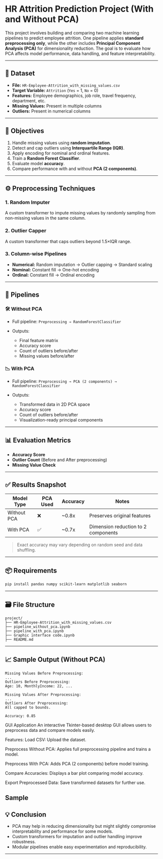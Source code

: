 # HR Attrition Prediction Project (With and Without PCA)

This project involves building and comparing two machine learning pipelines to predict employee attrition. One pipeline applies **standard preprocessing only**, while the other includes **Principal Component Analysis (PCA)** for dimensionality reduction. The goal is to evaluate how PCA affects model performance, data handling, and feature interpretability.

---

## 📁 Dataset

* **File:** `HR-Employee-Attrition_with_missing_values.csv`
* **Target Variable:** `Attrition` (`Yes` = 1, `No` = 0)
* **Features:** Employee demographics, job role, travel frequency, department, etc.
* **Missing Values:** Present in multiple columns
* **Outliers:** Present in numerical columns

---

## 🧪 Objectives

1. Handle missing values using **random imputation**.
2. Detect and cap outliers using **Interquartile Range (IQR)**.
3. Apply encoding for nominal and ordinal features.
4. Train a **Random Forest Classifier**.
5. Evaluate model **accuracy**.
6. Compare performance with and without **PCA (2 components)**.

---

## ⚙️ Preprocessing Techniques

### 1. **Random Imputer**

A custom transformer to impute missing values by randomly sampling from non-missing values in the same column.

### 2. **Outlier Capper**

A custom transformer that caps outliers beyond 1.5×IQR range.

### 3. **Column-wise Pipelines**

* **Numerical:** Random imputation → Outlier capping → Standard scaling
* **Nominal:** Constant fill → One-hot encoding
* **Ordinal:** Constant fill → Ordinal encoding

---

## 🔄 Pipelines

### 🛠️ Without PCA

* Full pipeline: `Preprocessing → RandomForestClassifier`
* Outputs:

  * Final feature matrix
  * Accuracy score
  * Count of outliers before/after
  * Missing values before/after

### 📉 With PCA

* Full pipeline: `Preprocessing → PCA (2 components) → RandomForestClassifier`
* Outputs:

  * Transformed data in 2D PCA space
  * Accuracy score
  * Count of outliers before/after
  * Visualization-ready principal components

---

## 📊 Evaluation Metrics

* **Accuracy Score**
* **Outlier Count** (Before and After preprocessing)
* **Missing Value Check**

---

## ✅ Results Snapshot

| Model Type  | PCA Used | Accuracy | Notes                               |
| ----------- | -------- | -------- | ----------------------------------- |
| Without PCA | ❌        | \~0.8x   | Preserves original features         |
| With PCA    | ✅        | \~0.7x   | Dimension reduction to 2 components |

> Exact accuracy may vary depending on random seed and data shuffling.

---

## 📦 Requirements

```bash
pip install pandas numpy scikit-learn matplotlib seaborn
```

---

## 🗃️ File Structure

```
project/
├── HR-Employee-Attrition_with_missing_values.csv
├── pipeline_without_pca.ipynb
├── pipeline_with_pca.ipynb
├── Graphic interface code.ipynb
├── README.md
```

---

## 📈 Sample Output (Without PCA)

```
Missing Values Before Preprocessing:
...
Outliers Before Preprocessing:
Age: 10, MonthlyIncome: 22, ...

Missing Values After Preprocessing:
...
Outliers After Preprocessing:
All capped to bounds.

Accuracy: 0.85
```
GUI Application
An interactive Tkinter-based desktop GUI allows users to preprocess data and compare models easily.

Features:
Load CSV: Upload the dataset.

Preprocess Without PCA: Applies full preprocessing pipeline and trains a model.

Preprocess With PCA: Adds PCA (2 components) before model training.

Compare Accuracies: Displays a bar plot comparing model accuracy.

Export Preprocessed Data: Save transformed datasets for further use.

Sample
---

## 💡 Conclusion

* PCA may help in reducing dimensionality but might slightly compromise interpretability and performance for some models.
* Custom transformers for imputation and outlier handling improve robustness.
* Modular pipelines enable easy experimentation and reproducibility.

---
